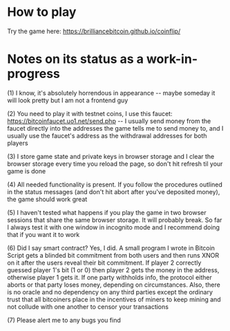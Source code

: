 # How to play

Try the game here: https://brilliancebitcoin.github.io/coinflip/

# Notes on its status as a work-in-progress

(1) I know, it's absolutely horrendous in appearance -- maybe someday it will look pretty but I am not a frontend guy

(2) You need to play it with testnet coins, I use this faucet: https://bitcoinfaucet.uo1.net/send.php -- I usually send money from the faucet directly into the addresses the game tells me to send money to, and I usually use the faucet's address as the withdrawal addresses for both players

(3) I store game state and private keys in browser storage and I clear the browser storage every time you reload the page, so don't hit refresh til your game is done

(4) All needed functionality is present. If you follow the procedures outlined in the status messages (and don't hit abort after you've deposited money), the game should work great

(5) I haven't tested what happens if you play the game in two browser sessions that share the same browser storage. It will probably break. So far I always test it with one window in incognito mode and I recommend doing that if you want it to work

(6) Did I say smart contract? Yes, I did. A small program I wrote in Bitcoin Script gets a blinded bit commitment from both users and then runs XNOR on it after the users reveal their bit commitment. If player 2 correctly guessed player 1's bit (1 or 0) then player 2 gets the money in the address, otherwise player 1 gets it. If one party withholds info, the protocol either aborts or that party loses money, depending on circumstances. Also, there is no oracle and no dependency on any third parties except the ordinary trust that all bitcoiners place in the incentives of miners to keep mining and not collude with one another to censor your transactions

(7) Please alert me to any bugs you find
